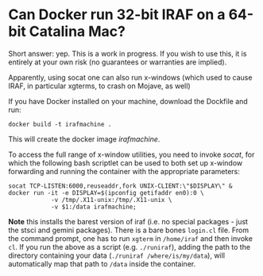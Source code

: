 # Can Docker run 32-bit IRAF on a 64-bit Catalina Mac?

Short answer: yep. This is a work in progress. If you wish to use this, it is entirely at your own risk (no guarantees or warranties are implied).

Apparently, using socat one can also run x-windows (which used to cause IRAF, in particular xgterms, to crash on Mojave, as well)

If you have Docker installed on your machine, download the Dockfile and run:

    docker build -t irafmachine .

This will create the docker image *irafmachine*.

To access the full range of x-window utilities, you need to invoke *socat*, for which the following bash scriptlet can be used to both set up x-window forwarding and running the container with the appropriate parameters:

    socat TCP-LISTEN:6000,reuseaddr,fork UNIX-CLIENT:\"$DISPLAY\" &
    docker run -it -e DISPLAY=$(ipconfig getifaddr en0):0 \
                -v /tmp/.X11-unix:/tmp/.X11-unix \
                -v $1:/data irafmachine;

**Note** this installs the barest version of iraf (i.e. no special packages - just the stsci and gemini packages). There is a bare bones `login.cl` file.  From the command prompt, one has to run `xgterm` in `/home/iraf` and then invoke `cl`.  If you run the above as a script (e.g. `./runiraf`), adding the path to the directory containing your data (`./runiraf /where/is/my/data`), will automatically map that path to `/data` inside the container.
